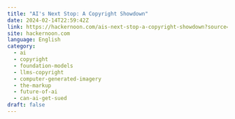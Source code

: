```yaml
---
title: "AI's Next Stop: A Copyright Showdown"
date: 2024-02-14T22:59:42Z
link: https://hackernoon.com/ais-next-stop-a-copyright-showdown?source=rss&utm_medium=RSS&utm_source=news.12bit.vn
site: hackernoon.com
language: English
category:
  - ai
  - copyright
  - foundation-models
  - llms-copyright
  - computer-generated-imagery
  - the-markup
  - future-of-ai
  - can-ai-get-sued
draft: false
---
```

